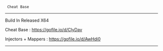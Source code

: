      Cheat Base
_____________________
Build In Released X64

Cheat Base : https://gofile.io/d/ClyDav

Injectors + Mappers : https://gofile.io/d/AwHdi0
_____________________
